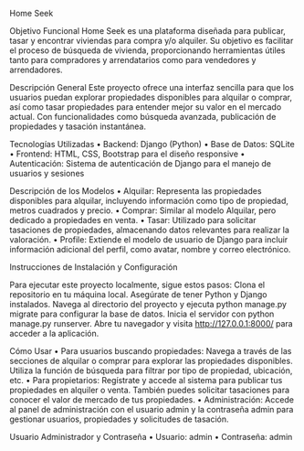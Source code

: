 Home Seek

Objetivo Funcional
Home Seek es una plataforma diseñada para publicar, tasar y encontrar viviendas para compra y/o alquiler. Su objetivo es facilitar el proceso de búsqueda de vivienda, proporcionando herramientas útiles tanto para compradores y arrendatarios como para vendedores y arrendadores.

Descripción General
Este proyecto ofrece una interfaz sencilla para que los usuarios puedan explorar propiedades disponibles para alquilar o comprar, así como tasar propiedades para entender mejor su valor en el mercado actual. Con funcionalidades como búsqueda avanzada, publicación de propiedades y tasación instantánea.

Tecnologías Utilizadas
	•	Backend: Django (Python)
	•	Base de Datos: SQLite
	•	Frontend: HTML, CSS, Bootstrap para el diseño responsive
	•	Autenticación: Sistema de autenticación de Django para el manejo de usuarios y sesiones

Descripción de los Modelos
	•	Alquilar: Representa las propiedades disponibles para alquilar, incluyendo información como tipo de propiedad, metros cuadrados y precio.
	•	Comprar: Similar al modelo Alquilar, pero dedicado a propiedades en venta.
	•	Tasar: Utilizado para solicitar tasaciones de propiedades, almacenando datos relevantes para realizar la valoración.
	•	Profile: Extiende el modelo de usuario de Django para incluir información adicional del perfil, como avatar, nombre y correo electrónico.

Instrucciones de Instalación y Configuración

Para ejecutar este proyecto localmente, sigue estos pasos:
		Clona el repositorio en tu máquina local.
		Asegúrate de tener Python y Django instalados.
		Navega al directorio del proyecto y ejecuta python manage.py migrate para configurar la base de datos.
		Inicia el servidor con python manage.py runserver.
		Abre tu navegador y visita http://127.0.0.1:8000/ para acceder a la aplicación.

Cómo Usar
	•	Para usuarios buscando propiedades: Navega a través de las secciones de alquilar o comprar para explorar las propiedades disponibles. Utiliza la función de búsqueda para filtrar por tipo de propiedad, ubicación, etc.
	•	Para propietarios: Regístrate y accede al sistema para publicar tus propiedades en alquiler o venta. También puedes solicitar tasaciones para conocer el valor de mercado de tus propiedades.
	•	Administración: Accede al panel de administración con el usuario admin y la contraseña admin para gestionar usuarios, propiedades y solicitudes de tasación.

Usuario Administrador y Contraseña
	•	Usuario: admin
	•	Contraseña: admin
